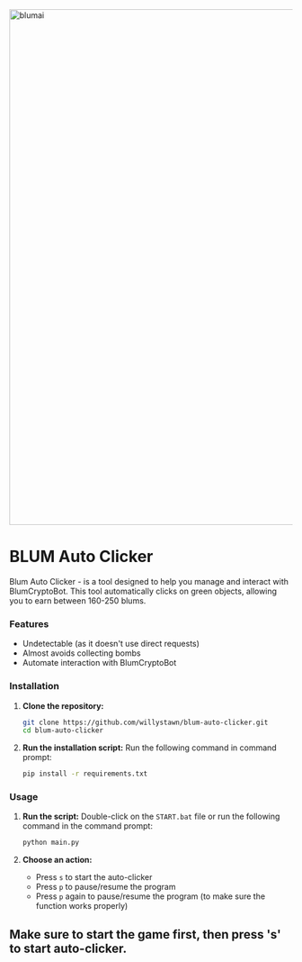 <img width="916" alt="blumai" src="https://github.com/user-attachments/assets/95b3a1b9-0c2c-4bb2-b904-7e63aaa4e0c5">

# BLUM Auto Clicker

Blum Auto Clicker - is a tool designed to help you manage and interact with BlumCryptoBot. This tool automatically clicks on green objects, allowing you to earn between 160-250 blums.

### Features
- Undetectable (as it doesn't use direct requests)
- Almost avoids collecting bombs
- Automate interaction with BlumCryptoBot

### Installation

1. **Clone the repository:**
    ```bash
    git clone https://github.com/willystawn/blum-auto-clicker.git
    cd blum-auto-clicker
    ```

2. **Run the installation script:**
	Run the following command in command prompt:
    ```bash
    pip install -r requirements.txt
    ```

### Usage

1. **Run the script:**
    Double-click on the `START.bat` file or run the following command in the command prompt:
	```bash
	python main.py
	```

2. **Choose an action:**
    - Press `s` to start the auto-clicker
    - Press `p` to pause/resume the program
    - Press `p` again to pause/resume the program (to make sure the function works properly)


## Make sure to start the game first, then press 's' to start auto-clicker.
